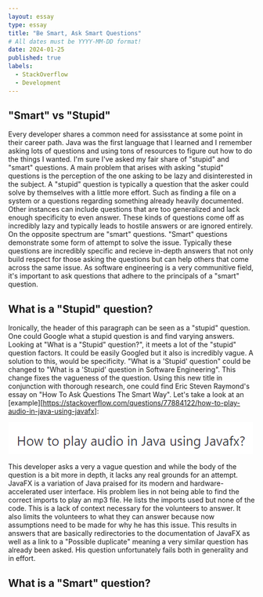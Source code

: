 ```yaml
---
layout: essay
type: essay
title: "Be Smart, Ask Smart Questions"
# All dates must be YYYY-MM-DD format!
date: 2024-01-25
published: true
labels:
  - StackOverflow
  - Development
---
```


## "Smart" vs "Stupid"

Every developer shares a common need for assisstance at some point in their career path. Java was the first language that I learned and I remember asking lots of questions and using tons of resources to figure out how to do the things I wanted. I'm sure I've asked my fair share of "stupid" and "smart" questions. A main problem that arises with asking "stupid" questions is the perception of the one asking to be lazy and disinterested in the subject. A "stupid" question is typically a question that the asker could solve by themselves with a little more effort. Such as finding a file on a system or a questions regarding something already heavily documented. Other instances can include questions that are too generalized and lack enough specificity to even answer. These kinds of questions come off as incredibly lazy and typically leads to hostile answers or are ignored entirely. On the opposite spectrum are "smart" questions. "Smart" questions demonstrate some form of attempt to solve the issue. Typically these questions are incredibly specific and recieve in-depth answers that not only build respect for those asking the questions but can help others that come across the same issue. As software engineering is a very communitive field, it's important to ask questions that adhere to the principals of a "smart" question.


## What is a "Stupid" question?

Ironically, the header of this paragraph can be seen as a "stupid" question. One could Google what a stupid question is and find varying answers. Looking at "What is a "Stupid" question?", it meets a lot of the "stupid" question factors. It could be easily Googled but it also is incredibly vague. A solution to this, would be specificity. "What is a 'Stupid' question" could be changed to "What is a 'Stupid' question in Software Engineering". This change fixes the vagueness of the question. Using this new title in conjunction with thorough research, one could find Eric Steven Raymond's essay on "How To Ask Questions The Smart Way". Let's take a look at an [example][https://stackoverflow.com/questions/77884122/how-to-play-audio-in-java-using-javafx]:

<img class="img-fluid" src="../img/howtoplayaudioinjavausingjavafx.png">

This developer asks a very a vague question and while the body of the question is a bit more in depth, it lacks any real grounds for an attempt. JavaFX is a variation of Java praised for its modern and hardware-accelerated user interface. His problem lies in not being able to find the correct imports to play an mp3 file. He lists the imports used but none of the code. This is a lack of context necessary for the volunteers to answer. It also limits the volunteers to what they can answer because now assumptions need to be made for why he has this issue. This results in answers that are basically redirectories to the documentation of JavaFX as well as a link to a "Possible duplicate" meaning a very similar question has already been asked. His question unfortunately fails both in generality and in effort. 

## What is a "Smart" question?
